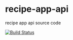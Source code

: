 # recipe-app-api
recipe app api source code

[![Build Status](https://travis-ci.com/SaifulAzam/recipe-app-api.svg?branch=master)](https://travis-ci.com/SaifulAzam/recipe-app-api)
